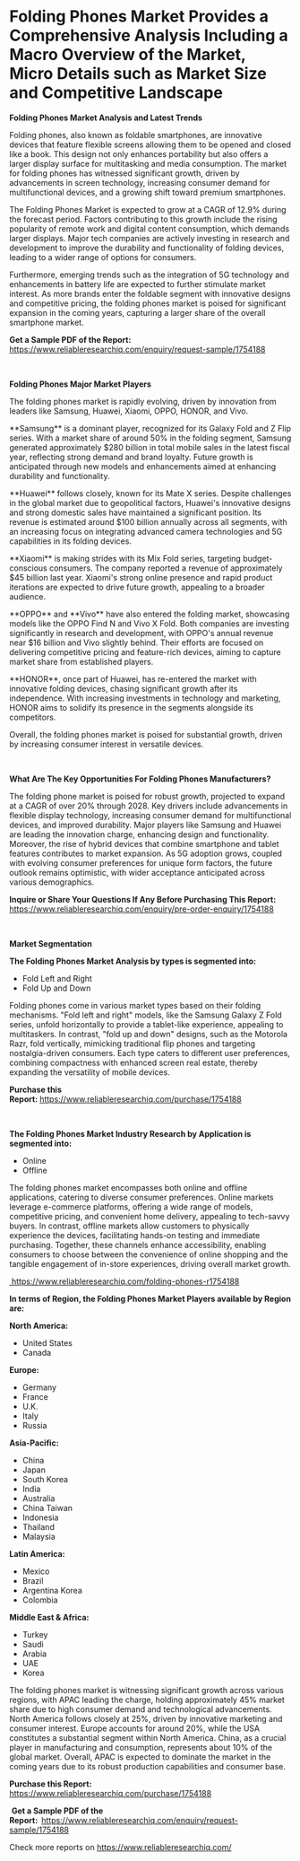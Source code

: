 <p><h1>Folding Phones Market Provides a Comprehensive Analysis Including a Macro Overview of the Market, Micro Details such as Market Size and Competitive Landscape</h1></p><p><strong>Folding Phones Market Analysis and Latest Trends</strong></p>
<p><p>Folding phones, also known as foldable smartphones, are innovative devices that feature flexible screens allowing them to be opened and closed like a book. This design not only enhances portability but also offers a larger display surface for multitasking and media consumption. The market for folding phones has witnessed significant growth, driven by advancements in screen technology, increasing consumer demand for multifunctional devices, and a growing shift toward premium smartphones.</p><p>The Folding Phones Market is expected to grow at a CAGR of 12.9% during the forecast period. Factors contributing to this growth include the rising popularity of remote work and digital content consumption, which demands larger displays. Major tech companies are actively investing in research and development to improve the durability and functionality of folding devices, leading to a wider range of options for consumers.</p><p>Furthermore, emerging trends such as the integration of 5G technology and enhancements in battery life are expected to further stimulate market interest. As more brands enter the foldable segment with innovative designs and competitive pricing, the folding phones market is poised for significant expansion in the coming years, capturing a larger share of the overall smartphone market.</p></p>
<p><strong>Get a Sample PDF of the Report:&nbsp;</strong> <a href="https://www.reliableresearchiq.com/enquiry/request-sample/1754188?utm_campaign=2580&utm_medium=2&utm_source=Github&utm_content=ia&utm_term=06042025&utm_id=folding-phones">https://www.reliableresearchiq.com/enquiry/request-sample/1754188</a></p>
<p>&nbsp;</p>
<p><strong>Folding Phones Major Market Players</strong></p>
<p><p>The folding phones market is rapidly evolving, driven by innovation from leaders like Samsung, Huawei, Xiaomi, OPPO, HONOR, and Vivo. </p><p>**Samsung** is a dominant player, recognized for its Galaxy Fold and Z Flip series. With a market share of around 50% in the folding segment, Samsung generated approximately $280 billion in total mobile sales in the latest fiscal year, reflecting strong demand and brand loyalty. Future growth is anticipated through new models and enhancements aimed at enhancing durability and functionality.</p><p>**Huawei** follows closely, known for its Mate X series. Despite challenges in the global market due to geopolitical factors, Huawei's innovative designs and strong domestic sales have maintained a significant position. Its revenue is estimated around $100 billion annually across all segments, with an increasing focus on integrating advanced camera technologies and 5G capabilities in its folding devices.</p><p>**Xiaomi** is making strides with its Mix Fold series, targeting budget-conscious consumers. The company reported a revenue of approximately $45 billion last year. Xiaomi's strong online presence and rapid product iterations are expected to drive future growth, appealing to a broader audience.</p><p>**OPPO** and **Vivo** have also entered the folding market, showcasing models like the OPPO Find N and Vivo X Fold. Both companies are investing significantly in research and development, with OPPO's annual revenue near $16 billion and Vivo slightly behind. Their efforts are focused on delivering competitive pricing and feature-rich devices, aiming to capture market share from established players.</p><p>**HONOR**, once part of Huawei, has re-entered the market with innovative folding devices, chasing significant growth after its independence. With increasing investments in technology and marketing, HONOR aims to solidify its presence in the segments alongside its competitors.</p><p>Overall, the folding phones market is poised for substantial growth, driven by increasing consumer interest in versatile devices.</p></p>
<p>&nbsp;</p>
<p><strong>What Are The Key Opportunities For Folding Phones Manufacturers?</strong></p>
<p><p>The folding phone market is poised for robust growth, projected to expand at a CAGR of over 20% through 2028. Key drivers include advancements in flexible display technology, increasing consumer demand for multifunctional devices, and improved durability. Major players like Samsung and Huawei are leading the innovation charge, enhancing design and functionality. Moreover, the rise of hybrid devices that combine smartphone and tablet features contributes to market expansion. As 5G adoption grows, coupled with evolving consumer preferences for unique form factors, the future outlook remains optimistic, with wider acceptance anticipated across various demographics.</p></p>
<p><strong>Inquire or Share Your Questions If Any Before Purchasing This Report:</strong> <a href="https://www.reliableresearchiq.com/enquiry/pre-order-enquiry/1754188?utm_campaign=2580&utm_medium=2&utm_source=Github&utm_content=ia&utm_term=06042025&utm_id=folding-phones">https://www.reliableresearchiq.com/enquiry/pre-order-enquiry/1754188</a></p>
<p>&nbsp;</p>
<p><strong>Market Segmentation</strong></p>
<p><strong>The Folding Phones Market Analysis by types is segmented into:</strong></p>
<p><ul><li>Fold Left and Right</li><li>Fold Up and Down</li></ul></p>
<p><p>Folding phones come in various market types based on their folding mechanisms. "Fold left and right" models, like the Samsung Galaxy Z Fold series, unfold horizontally to provide a tablet-like experience, appealing to multitaskers. In contrast, "fold up and down" designs, such as the Motorola Razr, fold vertically, mimicking traditional flip phones and targeting nostalgia-driven consumers. Each type caters to different user preferences, combining compactness with enhanced screen real estate, thereby expanding the versatility of mobile devices.</p></p>
<p><strong>Purchase this Report:&nbsp;</strong><a href="https://www.reliableresearchiq.com/purchase/1754188?utm_campaign=2580&utm_medium=2&utm_source=Github&utm_content=ia&utm_term=06042025&utm_id=folding-phones">https://www.reliableresearchiq.com/purchase/1754188</a></p>
<p>&nbsp;</p>
<p><strong>The Folding Phones Market Industry Research by Application is segmented into:</strong></p>
<p><ul><li>Online</li><li>Offline</li></ul></p>
<p><p>The folding phones market encompasses both online and offline applications, catering to diverse consumer preferences. Online markets leverage e-commerce platforms, offering a wide range of models, competitive pricing, and convenient home delivery, appealing to tech-savvy buyers. In contrast, offline markets allow customers to physically experience the devices, facilitating hands-on testing and immediate purchasing. Together, these channels enhance accessibility, enabling consumers to choose between the convenience of online shopping and the tangible engagement of in-store experiences, driving overall market growth.</p></p>
<p><a href="https://www.reliableresearchiq.com/folding-phones-r1754188?utm_campaign=2580&utm_medium=2&utm_source=Github&utm_content=ia&utm_term=06042025&utm_id=folding-phones">&nbsp;https://www.reliableresearchiq.com/folding-phones-r1754188</a></p>
<p><strong>In terms of Region, the Folding Phones Market Players available by Region are:</strong></p>
<p>
    <p> <strong> North America: </strong>
        <ul>
            <li>United States</li>
            <li>Canada</li>
        </ul>
        </p> 
    <p> <strong> Europe: </strong>
        <ul>
            <li>Germany</li>
            <li>France</li>
            <li>U.K.</li>
            <li>Italy</li>
            <li>Russia</li>
        </ul>
        </p> 
    <p> <strong> Asia-Pacific: </strong>
        <ul>
            <li>China</li>
            <li>Japan</li>
            <li>South Korea</li>
            <li>India</li>
            <li>Australia</li>
            <li>China Taiwan</li>
            <li>Indonesia</li>
            <li>Thailand</li>
            <li>Malaysia</li>
        </ul>
        </p> 
    <p> <strong> Latin America: </strong>
        <ul>
            <li>Mexico</li>
            <li>Brazil</li>
            <li>Argentina Korea</li>
            <li>Colombia</li>
        </ul>
        </p> 
    <p> <strong> Middle East & Africa: </strong>
        <ul>
            <li>Turkey</li>
            <li>Saudi</li>
            <li>Arabia</li>
            <li>UAE</li>
            <li>Korea</li>
        </ul>
    </p>
    </p>
<p><p>The folding phones market is witnessing significant growth across various regions, with APAC leading the charge, holding approximately 45% market share due to high consumer demand and technological advancements. North America follows closely at 25%, driven by innovative marketing and consumer interest. Europe accounts for around 20%, while the USA constitutes a substantial segment within North America. China, as a crucial player in manufacturing and consumption, represents about 10% of the global market. Overall, APAC is expected to dominate the market in the coming years due to its robust production capabilities and consumer base.</p></p>
<p><strong>Purchase this Report: </strong><a href="https://www.reliableresearchiq.com/purchase/1754188?utm_campaign=2580&utm_medium=2&utm_source=Github&utm_content=ia&utm_term=06042025&utm_id=folding-phones">https://www.reliableresearchiq.com/purchase/1754188</a></p>
<p>&nbsp;<strong>Get a Sample PDF of the Report:&nbsp;&nbsp;</strong><a href="https://www.reliableresearchiq.com/enquiry/request-sample/1754188?utm_campaign=2580&utm_medium=2&utm_source=Github&utm_content=ia&utm_term=06042025&utm_id=folding-phones">https://www.reliableresearchiq.com/enquiry/request-sample/1754188</a></p>
<p><strong></strong></p>
<p>Check more reports on <a href="https://www.reliableresearchiq.com/?utm_campaign=2580&utm_medium=2&utm_source=Github&utm_content=ia&utm_term=06042025&utm_id=folding-phones">https://www.reliableresearchiq.com/</a></p>